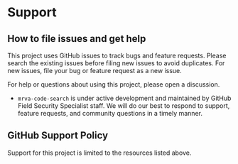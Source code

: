 # Support

## How to file issues and get help

This project uses GitHub issues to track bugs and feature requests. Please search the existing issues before filing new issues to avoid duplicates. For new issues, file your bug or feature request as a new issue.

For help or questions about using this project, please open a discussion.

- `mrva-code-search` is under active development and maintained by GitHub Field Security Specialist staff. We will do our best to respond to support, feature requests, and community questions in a timely manner.

## GitHub Support Policy

Support for this project is limited to the resources listed above.
